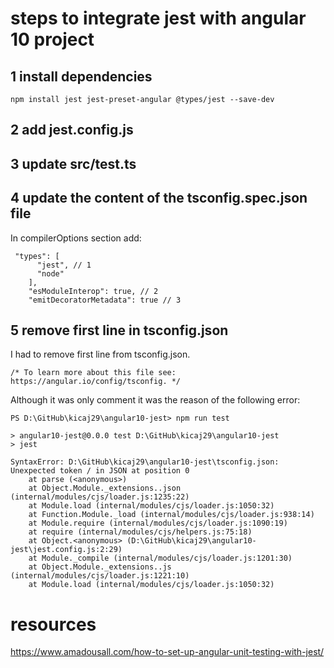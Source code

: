 # steps to integrate jest with angular 10 project

## 1 install dependencies

```
npm install jest jest-preset-angular @types/jest --save-dev
```

## 2 add jest.config.js

## 3 update src/test.ts

## 4 update the content of the tsconfig.spec.json file

In compilerOptions section add:

```
 "types": [
      "jest", // 1
      "node"
    ],
    "esModuleInterop": true, // 2
    "emitDecoratorMetadata": true // 3
```

## 5 remove first line in tsconfig.json

I had to remove first line from tsconfig.json.

```
/* To learn more about this file see: https://angular.io/config/tsconfig. */
```

Although it was only comment it was the reason of the following error:

```
PS D:\GitHub\kicaj29\angular10-jest> npm run test

> angular10-jest@0.0.0 test D:\GitHub\kicaj29\angular10-jest
> jest

SyntaxError: D:\GitHub\kicaj29\angular10-jest\tsconfig.json: Unexpected token / in JSON at position 0
    at parse (<anonymous>)
    at Object.Module._extensions..json (internal/modules/cjs/loader.js:1235:22)
    at Module.load (internal/modules/cjs/loader.js:1050:32)
    at Function.Module._load (internal/modules/cjs/loader.js:938:14)
    at Module.require (internal/modules/cjs/loader.js:1090:19)
    at require (internal/modules/cjs/helpers.js:75:18)
    at Object.<anonymous> (D:\GitHub\kicaj29\angular10-jest\jest.config.js:2:29)
    at Module._compile (internal/modules/cjs/loader.js:1201:30)
    at Object.Module._extensions..js (internal/modules/cjs/loader.js:1221:10)
    at Module.load (internal/modules/cjs/loader.js:1050:32)
```

# resources
https://www.amadousall.com/how-to-set-up-angular-unit-testing-with-jest/   
